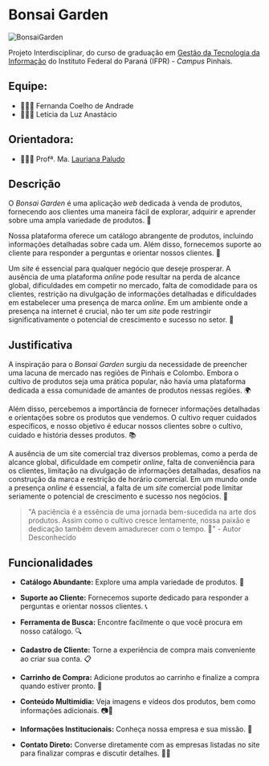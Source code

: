 # Bonsai Garden

![BonsaiGarden](https://github.com/fernandacoelhodeandrade/Projeto-BonsaiGarden/assets/128326129/c686bf7e-0314-494a-b5e9-e60f89848a28)

Projeto Interdisciplinar, do curso de graduação em [Gestão da Tecnologia da Informação](https://github.com/gti-ifpr) do Instituto Federal do Paraná (IFPR) - *Campus* Pinhais.

## Equipe:
* 👩🏼‍💻 Fernanda Coelho de Andrade
* 👩🏻‍💻 Letícia da Luz Anastácio 

## Orientadora:
* 👩🏼‍🏫 Profª. Ma. [Lauriana Paludo](https://github.com/lauriana)

## Descrição

O *Bonsai Garden* é uma aplicação *web* dedicada à venda de produtos, fornecendo aos clientes uma maneira fácil de explorar, adquirir e aprender sobre uma ampla variedade de produtos. 🌱

Nossa plataforma oferece um catálogo abrangente de produtos, incluindo informações detalhadas sobre cada um. Além disso, fornecemos suporte ao cliente para responder a perguntas e orientar nossos clientes. 🛒

Um *site* é essencial para qualquer negócio que deseje prosperar. A ausência de uma plataforma *online* pode resultar na perda de alcance global, dificuldades em competir no mercado, falta de comodidade para os clientes, restrição na divulgação de informações detalhadas e dificuldades em estabelecer uma presença de marca *online*. Em um ambiente onde a presença na internet é crucial, não ter um *site* pode restringir significativamente o potencial de crescimento e sucesso no setor. 💼

## Justificativa

A inspiração para o *Bonsai Garden* surgiu da necessidade de preencher uma lacuna de mercado nas regiões de Pinhais e Colombo. Embora o cultivo de produtos seja uma prática popular, não havia uma plataforma dedicada a essa comunidade de amantes de produtos nessas regiões. 🌍

Além disso, percebemos a importância de fornecer informações detalhadas e orientações sobre os produtos que vendemos. O cultivo requer cuidados específicos, e nosso objetivo é educar nossos clientes sobre o cultivo, cuidado e história desses produtos. 📚

A ausência de um site comercial traz diversos problemas, como a perda de alcance global, dificuldade em competir *online*, falta de conveniência para os clientes, limitação na divulgação de informações detalhadas, desafios na construção da marca e restrição de horário comercial. Em um mundo onde a presença *online* é essencial, a falta de um *site* comercial pode limitar seriamente o potencial de crescimento e sucesso nos negócios. 🚀

> "A paciência é a essência de uma jornada bem-sucedida na arte dos produtos. Assim como o cultivo cresce lentamente, nossa paixão e dedicação também devem amadurecer com o tempo. 🌟" - Autor Desconhecido


## Funcionalidades

- **Catálogo Abundante:** Explore uma ampla variedade de produtos. 🌿

- **Suporte ao Cliente:** Fornecemos suporte dedicado para responder a perguntas e orientar nossos clientes. 📞

- **Ferramenta de Busca:** Encontre facilmente o que você procura em nosso catálogo. 🔍

- **Cadastro de Cliente:** Torne a experiência de compra mais conveniente ao criar sua conta. 📋

- **Carrinho de Compra:** Adicione produtos ao carrinho e finalize a compra quando estiver pronto. 🛒

- **Conteúdo Multimídia:** Veja imagens e vídeos dos produtos, bem como informações adicionais. 📷🎥

- **Informações Institucionais:** Conheça nossa empresa e sua missão. 🏢

- **Contato Direto:** Converse diretamente com as empresas listadas no site para finalizar compras e discutir detalhes. 📧💬
